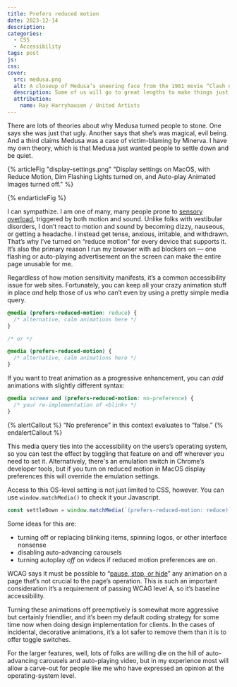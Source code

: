 ```yaml
---
title: Prefers reduced motion
date: 2023-12-14
description:
categories:
  - CSS
  - Accessibility
tags: post
js:
css:
cover:
  src: medusa.png
  alt: A closeup of Medusa’s sneering face from the 1981 movie “Clash of the Titans”
  description: Some of us will go to great lengths to make things just stand still.
  attribution:
    name: Ray Harryhausen / United Artists
---
```


There are lots of theories about why Medusa turned people to stone. One says she was just that ugly. Another says that she’s was magical, evil being. And a third claims Medusa was a case of victim-blaming by Minerva. I have my own theory, which is that Medusa just wanted people to settle down and be quiet.

{% articleFig "display-settings.png" "Display settings on MacOS, with Reduce Motion, Dim Flashing Lights turned on, and Auto-play Animated Images turned off." %}

{% endarticleFig %}

I can sympathize. I am one of many, many people prone to [sensory overload](https://health.clevelandclinic.org/sensory-overload), triggered by both motion and sound. Unlike folks with vestibular disorders, I don’t react to motion and sound by becoming dizzy, nauseous, or getting a headache. I instead get tense, anxious, irritable, and withdrawn. That’s why I’ve turned on “reduce motion” for every device that supports it. It’s also the primary reason I run my browser with ad blockers on — one flashing or auto-playing advertisement on the screen can make the entire page unusable for me.

Regardless of how motion sensitivity manifests, it’s a common accessibility issue for web sites. Fortunately, you can keep all your crazy animation stuff in place _and_ help those
of us who can’t even by using a pretty simple media query.

```css
@media (prefers-reduced-motion: reduce) {
  /* alternative, calm animations here */
}

/* or */

@media (prefers-reduced-motion) {
  /* alternative, calm animations here */
}
```

If you want to treat animation as a progressive enhancement, you can _add_ animations with slightly different syntax:

```css
@media screen and (prefers-reduced-motion: no-preference) {
  /* your re-implementation of <blink> */
}
```

{% alertCallout %}
“No preference” in this context evaluates to “false.”
{% endalertCallout %}

This media query ties into the accessibility on the users’s operating system, so you can test the effect by toggling that feature on and off wherever you need to set it. Alternatively, there's an emulation switch in Chrome’s developer tools, but if you turn on reduced motion in MacOS display preferences this will override the emulation settings.

Access to this OS-level setting is not just limited to CSS, however. You can use `window.matchMedia()` to check it your Javascript.

```js
const settleDown = window.matchMedia(`(prefers-reduced-motion: reduce)`).matches === true;
```

Some ideas for this are:

- turning off or replacing blinking items, spinning logos, or other interface nonsense
- disabling auto-advancing carousels
- turning autoplay _off_ on videos if reduced motion preferences are on.

WCAG says it must be possible to “[pause, stop, or hide](https://www.w3.org/WAI/WCAG21/Understanding/pause-stop-hide.html)” any animation on a page that’s not crucial to the page’s operation. This is such an important consideration it’s a requirement of passing WCAG level A, so it’s baseline accessibility.

Turning these animations off preemptively is somewhat more aggressive but certainly friendlier, and it’s been my default coding strategy for some time now when doing design implementation for clients. In the cases of incidental, decorative animations, it’s a lot safer to remove them than it is to offer toggle switches.

For the larger features, well, lots of folks are willing die on the hill of auto-advancing carousels and auto-playing video, but in my experience most will allow a carve-out for people like me who have expressed an opinion at the operating-system level.


